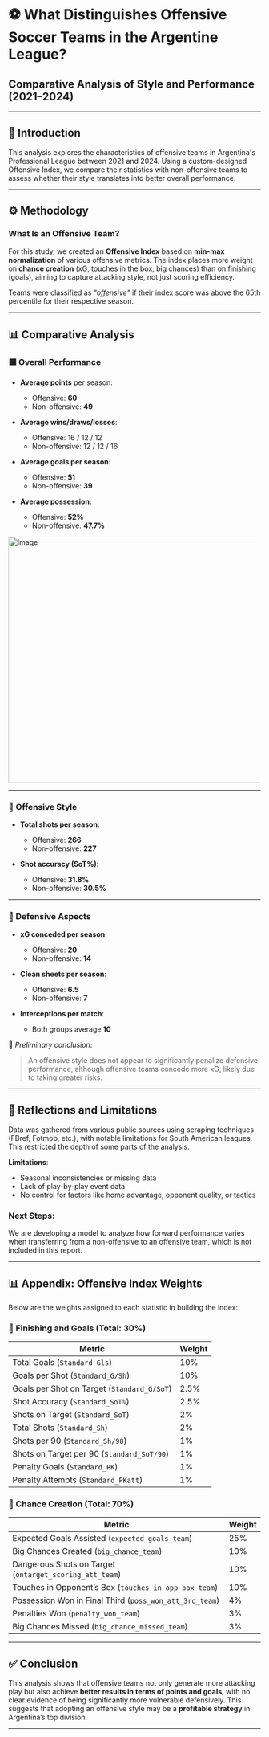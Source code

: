 # ⚽ What Distinguishes Offensive Soccer Teams in the Argentine League?
## Comparative Analysis of Style and Performance (2021–2024)

---

## 📌 Introduction

This analysis explores the characteristics of offensive teams in Argentina's Professional League between 2021 and 2024. Using a custom-designed Offensive Index, we compare their statistics with non-offensive teams to assess whether their style translates into better overall performance.

---

## ⚙️ Methodology

### What Is an Offensive Team?

For this study, we created an **Offensive Index** based on **min-max normalization** of various offensive metrics. The index places more weight on **chance creation** (xG, touches in the box, big chances) than on finishing (goals), aiming to capture attacking style, not just scoring efficiency.

Teams were classified as *"offensive"* if their index score was above the 65th percentile for their respective season.

---

## 📊 Comparative Analysis

### 🟩 Overall Performance

- **Average points** per season:
  - Offensive: **60**
  - Non-offensive: **49**

- **Average wins/draws/losses**:
  - Offensive: 16 / 12 / 12
  - Non-offensive: 12 / 12 / 16

- **Average goals per season**:
  - Offensive: **51**
  - Non-offensive: **39**

- **Average possession**:
  - Offensive: **52%**
  - Non-offensive: **47.7%**

<img width="790" height="490" alt="Image" src="https://github.com/user-attachments/assets/df9d276b-5806-4dd6-b6d8-ee39da219e3f" />

---

### 🔵 Offensive Style

- **Total shots per season**:
  - Offensive: **266**
  - Non-offensive: **227**

- **Shot accuracy (SoT%)**:
  - Offensive: **31.8%**
  - Non-offensive: **30.5%**

---

### 🔴 Defensive Aspects

- **xG conceded per season**:
  - Offensive: **20**
  - Non-offensive: **14**

- **Clean sheets per season**:
  - Offensive: **6.5**
  - Non-offensive: **7**

- **Interceptions per match**:
  - Both groups average **10**

📌 *Preliminary conclusion*:
> An offensive style does not appear to significantly penalize defensive performance, although offensive teams concede more xG, likely due to taking greater risks.

---

## 🧠 Reflections and Limitations

Data was gathered from various public sources using scraping techniques (FBref, Fotmob, etc.), with notable limitations for South American leagues. This restricted the depth of some parts of the analysis.

**Limitations**:
- Seasonal inconsistencies or missing data
- Lack of play-by-play event data
- No control for factors like home advantage, opponent quality, or tactics

### Next Steps:
We are developing a model to analyze how forward performance varies when transferring from a non-offensive to an offensive team, which is not included in this report.

---

## 📊 Appendix: Offensive Index Weights

Below are the weights assigned to each statistic in building the index:

### 🔹 Finishing and Goals (Total: 30%)
| Metric                                | Weight |
|---------------------------------------|--------|
| Total Goals (`Standard_Gls`)          | 10%    |
| Goals per Shot (`Standard_G/Sh`)      | 10%    |
| Goals per Shot on Target (`Standard_G/SoT`) | 2.5%  |
| Shot Accuracy (`Standard_SoT%`)       | 2.5%   |
| Shots on Target (`Standard_SoT`)      | 2%     |
| Total Shots (`Standard_Sh`)           | 2%     |
| Shots per 90 (`Standard_Sh/90`)       | 1%     |
| Shots on Target per 90 (`Standard_SoT/90`) | 1%   |
| Penalty Goals (`Standard_PK`)         | 1%     |
| Penalty Attempts (`Standard_PKatt`)   | 1%     |

### 🔹 Chance Creation (Total: 70%)
| Metric                                            | Weight |
|---------------------------------------------------|--------|
| Expected Goals Assisted (`expected_goals_team`)   | 25%    |
| Big Chances Created (`big_chance_team`)           | 10%    |
| Dangerous Shots on Target (`ontarget_scoring_att_team`) | 10% |
| Touches in Opponent’s Box (`touches_in_opp_box_team`) | 10% |
| Possession Won in Final Third (`poss_won_att_3rd_team`) | 4%  |
| Penalties Won (`penalty_won_team`)                | 3%     |
| Big Chances Missed (`big_chance_missed_team`)     | 3%     |

---

## ✅ Conclusion

This analysis shows that offensive teams not only generate more attacking play but also achieve **better results in terms of points and goals**, with no clear evidence of being significantly more vulnerable defensively. This suggests that adopting an offensive style may be a **profitable strategy** in Argentina’s top division.

---
